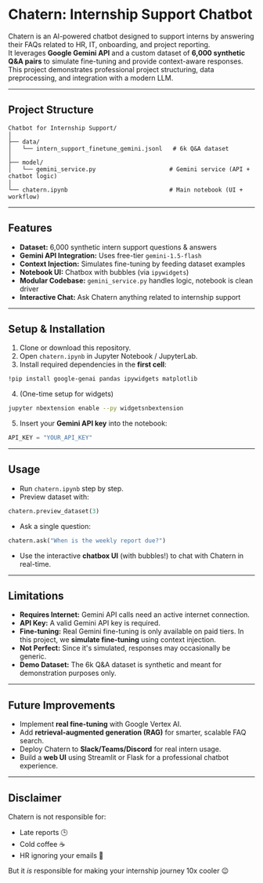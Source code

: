 # Chatern: Internship Support Chatbot

Chatern is an AI-powered chatbot designed to support interns by answering their FAQs related to HR, IT, onboarding, and project reporting.  
It leverages **Google Gemini API** and a custom dataset of **6,000 synthetic Q&A pairs** to simulate fine-tuning and provide context-aware responses.  
This project demonstrates professional project structuring, data preprocessing, and integration with a modern LLM.

---

## Project Structure

```
Chatbot for Internship Support/
│
├── data/
│   └── intern_support_finetune_gemini.jsonl   # 6k Q&A dataset
│
├── model/
│   └── gemini_service.py                     # Gemini service (API + chatbot logic)
│
└── chatern.ipynb                             # Main notebook (UI + workflow)
```

---

## Features

- **Dataset:** 6,000 synthetic intern support questions & answers  
- **Gemini API Integration:** Uses free-tier `gemini-1.5-flash`  
- **Context Injection:** Simulates fine-tuning by feeding dataset examples  
- **Notebook UI:** Chatbox with bubbles (via `ipywidgets`)  
- **Modular Codebase:** `gemini_service.py` handles logic, notebook is clean driver  
- **Interactive Chat:** Ask Chatern anything related to internship support  

---

## Setup & Installation

1. Clone or download this repository.  
2. Open `chatern.ipynb` in Jupyter Notebook / JupyterLab.  
3. Install required dependencies in the **first cell**:

```bash
!pip install google-genai pandas ipywidgets matplotlib
```

4. (One-time setup for widgets)
```bash
jupyter nbextension enable --py widgetsnbextension
```

5. Insert your **Gemini API key** into the notebook:
```python
API_KEY = "YOUR_API_KEY"
```

---

## Usage

- Run `chatern.ipynb` step by step.  
- Preview dataset with:
```python
chatern.preview_dataset(3)
```
- Ask a single question:
```python
chatern.ask("When is the weekly report due?")
```
- Use the interactive **chatbox UI** (with bubbles!) to chat with Chatern in real-time.  

---

## Limitations

- **Requires Internet:** Gemini API calls need an active internet connection.  
- **API Key:** A valid Gemini API key is required.  
- **Fine-tuning:** Real Gemini fine-tuning is only available on paid tiers. In this project, we **simulate fine-tuning** using context injection.  
- **Not Perfect:** Since it's simulated, responses may occasionally be generic.  
- **Demo Dataset:** The 6k Q&A dataset is synthetic and meant for demonstration purposes only.  

---

## Future Improvements

- Implement **real fine-tuning** with Google Vertex AI.  
- Add **retrieval-augmented generation (RAG)** for smarter, scalable FAQ search.  
- Deploy Chatern to **Slack/Teams/Discord** for real intern usage.  
- Build a **web UI** using Streamlit or Flask for a professional chatbot experience.  

---

## Disclaimer  

Chatern is not responsible for:  
- Late reports 🕒  
- Cold coffee ☕  
- HR ignoring your emails 📧  

But it *is* responsible for making your internship journey 10x cooler 😉

